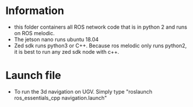 # Information
  - this folder containers all ROS network code that is in python 2 and runs on ROS melodic.
  - The jetson nano runs ubuntu 18.04
  - Zed sdk runs python3 or C++. Because ros melodic only runs python2, it is best to run any zed sdk node with c++.
# Launch file
  - To run the 3d navigation on UGV. Simply type "roslaunch ros_essentials_cpp navigation.launch"
